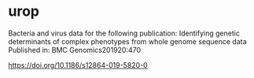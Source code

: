 # urop

Bacteria and virus data for the following publication:
Identifying genetic determinants of complex phenotypes from whole genome sequence data
Published in:
BMC Genomics201920:470

https://doi.org/10.1186/s12864-019-5820-0
